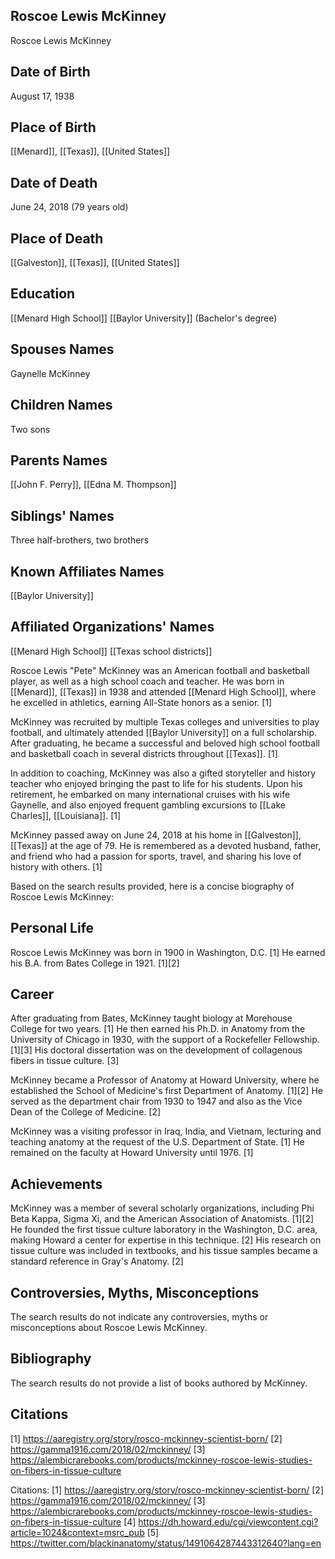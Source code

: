 ## Roscoe Lewis McKinney

Roscoe Lewis McKinney

## Date of Birth
August 17, 1938

## Place of Birth
[[Menard]], [[Texas]], [[United States]]

## Date of Death
June 24, 2018 (79 years old)

## Place of Death
[[Galveston]], [[Texas]], [[United States]]

## Education
[[Menard High School]]
[[Baylor University]] (Bachelor's degree)

## Spouses Names
Gaynelle McKinney

## Children Names
Two sons

## Parents Names
[[John F. Perry]], [[Edna M. Thompson]]

## Siblings' Names
Three half-brothers, two brothers

## Known Affiliates Names
[[Baylor University]]

## Affiliated Organizations' Names
[[Menard High School]]
[[Texas school districts]]

Roscoe Lewis "Pete" McKinney was an American football and basketball player, as well as a high school coach and teacher. He was born in [[Menard]], [[Texas]] in 1938 and attended [[Menard High School]], where he excelled in athletics, earning All-State honors as a senior. [1]

McKinney was recruited by multiple Texas colleges and universities to play football, and ultimately attended [[Baylor University]] on a full scholarship. After graduating, he became a successful and beloved high school football and basketball coach in several districts throughout [[Texas]]. [1]

In addition to coaching, McKinney was also a gifted storyteller and history teacher who enjoyed bringing the past to life for his students. Upon his retirement, he embarked on many international cruises with his wife Gaynelle, and also enjoyed frequent gambling excursions to [[Lake Charles]], [[Louisiana]]. [1]

McKinney passed away on June 24, 2018 at his home in [[Galveston]], [[Texas]] at the age of 79. He is remembered as a devoted husband, father, and friend who had a passion for sports, travel, and sharing his love of history with others. [1]

Based on the search results provided, here is a concise biography of Roscoe Lewis McKinney:

## Personal Life
Roscoe Lewis McKinney was born in 1900 in Washington, D.C. [1] He earned his B.A. from Bates College in 1921. [1][2]

## Career
After graduating from Bates, McKinney taught biology at Morehouse College for two years. [1] He then earned his Ph.D. in Anatomy from the University of Chicago in 1930, with the support of a Rockefeller Fellowship. [1][3] His doctoral dissertation was on the development of collagenous fibers in tissue culture. [3]

McKinney became a Professor of Anatomy at Howard University, where he established the School of Medicine's first Department of Anatomy. [1][2] He served as the department chair from 1930 to 1947 and also as the Vice Dean of the College of Medicine. [2] 

McKinney was a visiting professor in Iraq, India, and Vietnam, lecturing and teaching anatomy at the request of the U.S. Department of State. [1] He remained on the faculty at Howard University until 1976. [1]

## Achievements
McKinney was a member of several scholarly organizations, including Phi Beta Kappa, Sigma Xi, and the American Association of Anatomists. [1][2] He founded the first tissue culture laboratory in the Washington, D.C. area, making Howard a center for expertise in this technique. [2] His research on tissue culture was included in textbooks, and his tissue samples became a standard reference in Gray's Anatomy. [2]

## Controversies, Myths, Misconceptions
The search results do not indicate any controversies, myths or misconceptions about Roscoe Lewis McKinney.

## Bibliography
The search results do not provide a list of books authored by McKinney.

## Citations
[1] https://aaregistry.org/story/rosco-mckinney-scientist-born/
[2] https://gamma1916.com/2018/02/mckinney/
[3] https://alembicrarebooks.com/products/mckinney-roscoe-lewis-studies-on-fibers-in-tissue-culture

Citations:
[1] https://aaregistry.org/story/rosco-mckinney-scientist-born/
[2] https://gamma1916.com/2018/02/mckinney/
[3] https://alembicrarebooks.com/products/mckinney-roscoe-lewis-studies-on-fibers-in-tissue-culture
[4] https://dh.howard.edu/cgi/viewcontent.cgi?article=1024&context=msrc_pub
[5] https://twitter.com/blackinanatomy/status/1491064287443312640?lang=en